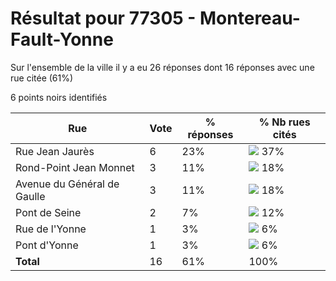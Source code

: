 # Résultat pour 77305 - Montereau-Fault-Yonne

Sur l'ensemble de la ville il y a eu 26 réponses dont 16 réponses avec une rue citée (61%)

6 points noirs identifiés

| Rue | Vote | % réponses | % Nb rues cités|
|-----|------|------------|----------------|
| Rue Jean Jaurès | 6 | 23% | <img src="../../img/bar_37.gif" />&nbsp;37%|
| Rond-Point Jean Monnet | 3 | 11% | <img src="../../img/bar_18.gif" />&nbsp;18%|
| Avenue du Général de Gaulle | 3 | 11% | <img src="../../img/bar_18.gif" />&nbsp;18%|
| Pont de Seine | 2 | 7% | <img src="../../img/bar_12.gif" />&nbsp;12%|
| Rue de l'Yonne | 1 | 3% | <img src="../../img/bar_6.gif" />&nbsp;6%|
| Pont d'Yonne | 1 | 3% | <img src="../../img/bar_6.gif" />&nbsp;6%|
| **Total** | 16 | 61% | 100%|
